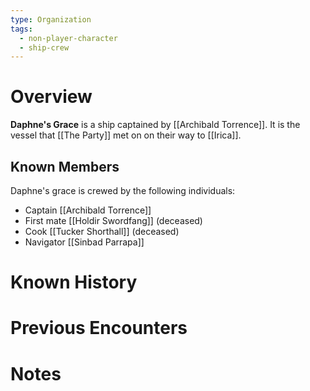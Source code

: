 ```yaml
---
type: Organization
tags:
  - non-player-character
  - ship-crew
---
```

# Overview

**Daphne's Grace** is a ship captained by [[Archibald Torrence]]. It is the vessel that [[The Party]] met on on their way to [[Irica]]. 

## Known Members
Daphne's grace is crewed by the following individuals:
- Captain [[Archibald Torrence]]
- First mate [[Holdir Swordfang]] (deceased)
- Cook [[Tucker Shorthall]] (deceased)
- Navigator [[Sinbad Parrapa]]
# Known History

# Previous Encounters

# Notes
